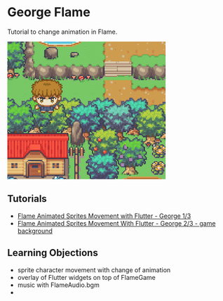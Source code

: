 # George Flame

Tutorial to change animation in Flame.

![screenshot](readme_assets/screenshot.gif)

## Tutorials

* [Flame Animated Sprites Movement with Flutter - George 1/3](https://youtu.be/_PbvL1IO_e4)
* [Flame Animated Sprites Movement With Flutter  - George 2/3  - game background](https://youtu.be/kqluwfjI1sc)

## Learning Objections

* sprite character movement with change of animation
* overlay of Flutter widgets on top of FlameGame
* music with FlameAudio.bgm
* 